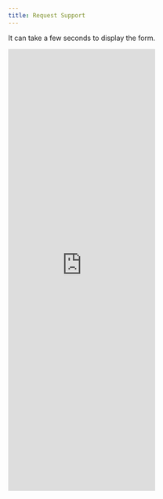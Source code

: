 ```yaml
---
title: Request Support
---
```


<p  class="text-center">It can take a few seconds to display the form.</p>
<iframe src="https://docs.google.com/forms/d/e/1FAIpQLSfMCENgPG_inU1rm6K8C9rFA1ApGD_w2DOARSBO3sxn0gNkhA/viewform?embedded=true" class="w-100" height="900px" frameborder="0" marginheight="0" marginwidth="0">Loading…</iframe>

